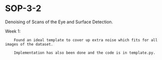 # SOP-3-2
Denoising of Scans of the Eye and Surface Detection. 

  Week 1:  
  
        Found an ideal template to cover up extra noise which fits for all images of the dataset.  
        
        Implementation has also been done and the code is in template.py. 
        
